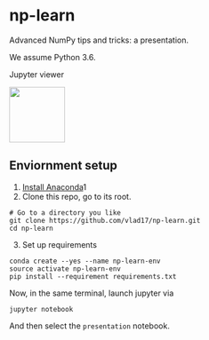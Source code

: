 # np-learn

Advanced NumPy tips and tricks: a presentation.

We assume Python 3.6.

Jupyter viewer

[<img src="http://nbviewer.jupyter.org/static/img/nav_logo.svg" width="100">](http://nbviewer.jupyter.org/github/vlad17/np-learn/blob/master/presentation.ipynb)

## Enviornment setup

1. [Install Anaconda](https://www.continuum.io/downloads)1
2. Clone this repo, go to its root.
```
# Go to a directory you like
git clone https://github.com/vlad17/np-learn.git
cd np-learn
```
3. Set up requirements
```
conda create --yes --name np-learn-env
source activate np-learn-env
pip install --requirement requirements.txt
```

Now, in the same terminal, launch jupyter via

    jupyter notebook
    
And then select the `presentation` notebook.
